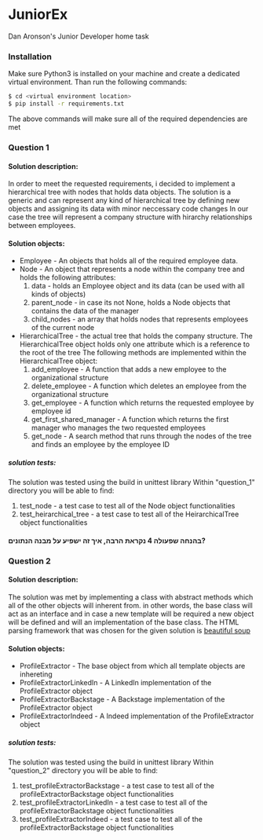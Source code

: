 # JuniorEx

Dan Aronson's Junior Developer home task

### Installation

Make sure Python3 is installed on your machine and create a dedicated virtual environment.
Than run the following commands:

```sh
$ cd <virtual environment location>
$ pip install -r requirements.txt
```
The above commands will make sure all of the required dependencies are met

### Question 1

#### Solution description:

In order to meet the requested requirements, i decided to implement a hierarchical tree with nodes that holds data objects.
The solution is a generic and can represent any kind of hierarchical tree by defining new objects and assigning its data with minor neccessary code changes
In our case the tree will represent a company structure with hirarchy relationships between employees.

#### Solution objects:
  - Employee - An objects that holds all of the required employee data.
  - Node - An object that represents a node within the company tree and holds the following attributes:
    1. data - holds an Employee object and its data (can be used with all kinds of objects)
    2. parent_node - in case its not None, holds a Node objects that contains the data of the manager
    3. child_nodes - an array that holds nodes that represents employees of the current node
  - HierarchicalTree - the actual tree that holds the company structure.
    The HierarchicalTree object holds only one attribute which is a reference to the root of the tree
    The following methods are implemented within the HierarchicalTree object:
    1. add_employee - A function that adds a new employee to the organizational structure
    2. delete_employee - A function which deletes an employee from the organizational structure
    3. get_employee - A function which returns the requested employee by employee id
    4. get_first_shared_manager - A function which returns the first manager who manages the two requested employees
    5. get_node - A search method that runs through the nodes of the tree and finds an employee by the employee ID

##### solution tests:

The solution was tested using the build in unittest library
Within "question_1" directory you will be able to find:
1. test_node - a test case to test all of the Node object functionalities
2. test_heirarchical_tree - a test case to test all of the HeirarchicalTree object functionalities

#### בהנחה שפעולה 4 נקראת הרבה, איך זה ישפיע על מבנה הנתונים?


### Question 2

#### Solution description:
The solution was met by implementing a class with abstract methods which all of the other objects will inherent from. in other words, the base class will act as an interface and in case a new template will be required a new object will be defined and will an implementation of the base class.
The HTML parsing framework that was chosen for the given solution is
[beautiful soup](https://www.crummy.com/software/BeautifulSoup/bs4/doc/)
 


#### Solution objects:
  - ProfileExtractor - The base object from which all template objects are inhereting
  - ProfileExtractorLinkedIn - A LinkedIn implementation of the ProfileExtractor object
  - ProfileExtractorBackstage - A Backstage implementation of the ProfileExtractor object
  - ProfileExtractorIndeed - A Indeed implementation of the ProfileExtractor object
##### solution tests:

The solution was tested using the build in unittest library
Within "question_2" directory you will be able to find:
1. test_profileExtractorBackstage - a test case to test all of the profileExtractorBackstage object functionalities
2. test_profileExtractorLinkedIn - a test case to test all of the profileExtractorBackstage object functionalities
3. test_profileExtractorIndeed - a test case to test all of the profileExtractorBackstage object functionalities
